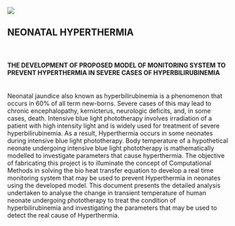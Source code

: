 ![](https://neopededu.com/wp-content/uploads/2020/01/newborn-receiving-phototherapy-to-treat-jaundice.jpg)
<h2>NEONATAL HYPERTHERMIA </h2>
</br>
<h4> THE DEVELOPMENT OF PROPOSED MODEL OF MONITORING SYSTEM TO PREVENT HYPERTHERMIA IN SEVERE CASES OF HYPERBILIRUBINEMIA </h4>
</br>
Neonatal jaundice also known as hyperbilirubinemia is a phenomenon that occurs in
60% of all term new-borns. Severe cases of this may lead to chronic encephalopathy, kernicterus,
neurologic deficits, and, in some cases, death. Intensive blue light phototherapy involves irradiation
of a patient with high intensity light and is widely used for treatment of severe hyperbilirubinemia. As
a result, Hyperthermia occurs in some neonates during intensive blue light phototherapy. Body
temperature of a hypothetical neonate undergoing intensive blue light phototherapy is
mathematically modelled to investigate parameters that cause hyperthermia.
The objective of fabricating this project is to illuminate the concept of Computational Methods in
solving the bio heat transfer equation to develop a real time monitoring system that may be used to
prevent Hyperthermia in neonates using the developed model. This document presents the detailed
analysis undertaken to analyse the change in transient temperature of human neonate undergoing
phototherapy to treat the condition of hyperbilirubinemia and investigating the parameters that may
be used to detect the real cause of Hyperthermia.

